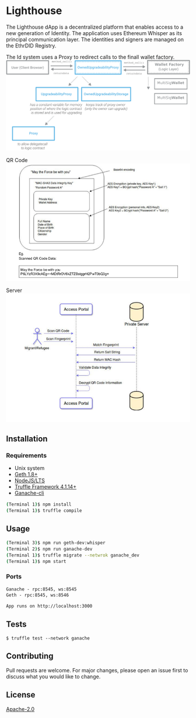 # Lighthouse

The Lighthouse dApp is a decentralized platform that enables access to a new generation of Identity. The application uses Ethereum Whisper as its principal communication layer. The identities and signers are managed on the EthrDID Registry.

The Id system uses a Proxy to redirect calls to the finall wallet factory.
![Alt text](./doc/images/Arch.png "Wallet generation")

QR Code
![Alt text](./doc/images/QR.png "Printed QR Code")

Server
![Alt text](./doc/images/Server.png "Central point in design")

## Installation

### Requirements
* Unix system
* [Geth 1.8+](https://github.com/ethereum/go-ethereum/releases)
* [NodeJS/LTS](https://nodejs.org/en/download/package-manager/)
* [Truffle Framework 4.1.14+](https://truffleframework.com/truffle)
* [Ganache-cli](https://github.com/trufflesuite/ganache-cli)

```sh
(Terminal 1)$ npm install
(Terminal 1)$ truffle compile
```

## Usage

```sh
(Terminal 3)$ npm run geth-dev:whisper
(Terminal 2)$ npm run ganache-dev
(Terminal 1)$ truffle migrate --netwrok ganache_dev
(Terminal 1)$ npm start
```

### Ports
```
Ganache - rpc:8545, ws:8545
Geth - rpc:8545, ws:8546
```
```
App runs on http://localhost:3000
```


## Tests

```
$ truffle test --network ganache
```

## Contributing
Pull requests are welcome. For major changes, please open an issue first to discuss what you would like to change.

## License
[Apache-2.0](https://choosealicense.com/licenses/apache-2.0/)